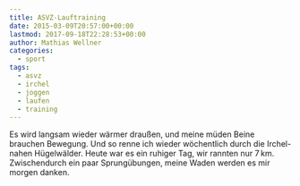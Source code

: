 ```yaml
---
title: ASVZ-Lauftraining
date: 2015-03-09T20:57:00+00:00
lastmod: 2017-09-18T22:28:53+00:00
author: Mathias Wellner
categories:
  - sport
tags:
  - asvz
  - irchel
  - joggen
  - laufen
  - training
---
```

Es wird langsam wieder wärmer draußen, und meine müden Beine brauchen Bewegung. Und so renne ich wieder wöchentlich durch die Irchel-nahen Hügelwälder. Heute war es ein ruhiger Tag, wir rannten nur 7&thinsp;km. Zwischendurch ein paar Sprungübungen, meine Waden werden es mir morgen danken. 